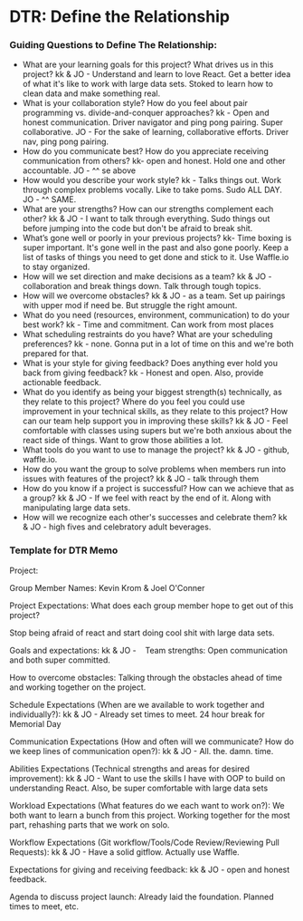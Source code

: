 # DTR: Define the Relationship

### Guiding Questions to Define The Relationship:

* What are your learning goals for this project? What drives us in this project?
kk & JO - Understand and learn to love React. Get a better idea of what it's like to work with large data sets. Stoked to learn how to clean data and make something real. 
* What is your collaboration style? How do you feel about pair programming vs. divide-and-conquer approaches?
kk - Open and honest communication. Driver navigator and ping pong pairing. Super collaborative. 
JO - For the sake of learning, collaborative efforts. Driver nav, ping pong pairing. 
* How do you communicate best? How do you appreciate receiving communication from others?
kk- open and honest. Hold one and other accountable.
JO - ^^ se above 
* How would you describe your work style?
kk - Talks things out. Work through complex problems vocally. Like to take poms. Sudo ALL DAY. 
JO - ^^ SAME. 
* What are your strengths? How can our strengths complement each other?
kk & JO - I want to talk through everything. Sudo things out before jumping into the code but don't be afraid to break shit.  
* What’s gone well or poorly in your previous projects?
kk- Time boxing is super important. It's gone well in the past and also gone poorly. Keep a list of tasks of things you need to get done and stick to it. Use Waffle.io to stay organized.  
* How will we set direction and make decisions as a team?
kk & JO - collaboration and break things down. Talk through tough topics. 
* How will we overcome obstacles?
kk & JO - as a team. Set up pairings with upper mod if need be. But struggle the right amount.  
* What do you need (resources, environment, communication) to do your best work?
kk - Time and commitment. Can work from most places
* What scheduling restraints do you have? What are your scheduling preferences?
kk - none. Gonna put in a lot of time on this and we're both prepared for that. 
* What is your style for giving feedback? Does anything ever hold you back from giving feedback?
kk - Honest and open. Also, provide actionable feedback. 
* What do you identify as being your biggest strength(s) technically, as they relate to this project? Where do you feel you could use improvement in your technical skills, as they relate to this project? How can our team help support you in improving these skills?
kk & JO - Feel comfortable with classes using supers but we're both anxious about the react side of things. Want to grow those abilities a lot. 
* What tools do you want to use to manage the project?
kk & JO - github, waffle.io.
* How do you want the group to solve problems when members run into issues with features of the project?
kk & JO - talk through them
* How do you know if a project is successful? How can we achieve that as a group?
kk & JO - If we feel with react by the end of it. Along with manipulating large data sets.  
* How will we recognize each other's successes and celebrate them?
kk & JO - high fives and celebratory adult beverages. 



### Template for DTR Memo

Project: 

Group Member Names: Kevin Krom & Joel O'Conner

Project Expectations: What does each group member hope to get out of this project? 

Stop being afraid of react and start doing cool shit with large data sets. 

Goals and expectations:
kk & JO - 
  
Team strengths: Open communication and both super committed. 

How to overcome obstacles: Talking through the obstacles ahead of time and working together on the project. 

Schedule Expectations (When are we available to work together and individually?):
kk & JO -  Already set times to meet. 24 hour break for Memorial Day

Communication Expectations (How and often will we communicate? How do we keep lines of communication open?):
kk & JO -  All. the. damn. time. 

Abilities Expectations (Technical strengths and areas for desired improvement):
kk & JO - Want to use the skills I have with OOP to build on understanding React. Also, be super comfortable with large data sets 

Workload Expectations (What features do we each want to work on?):
We both want to learn a bunch from this project. Working together for the most part, rehashing parts that we work on solo.

Workflow Expectations (Git workflow/Tools/Code Review/Reviewing Pull Requests): 
kk & JO -  Have a solid gitflow. Actually use Waffle. 

Expectations for giving and receiving feedback:
kk & JO - open and honest feedback.

Agenda to discuss project launch: Already laid the foundation. Planned times to meet, etc. 
